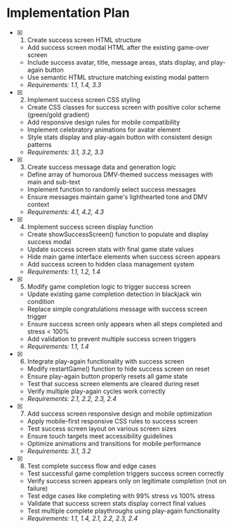 # Implementation Plan

- [x] 1. Create success screen HTML structure
  - Add success screen modal HTML after the existing game-over screen
  - Include success avatar, title, message areas, stats display, and play-again button
  - Use semantic HTML structure matching existing modal pattern
  - _Requirements: 1.1, 1.4, 3.3_

- [x] 2. Implement success screen CSS styling
  - Create CSS classes for success screen with positive color scheme (green/gold gradient)
  - Add responsive design rules for mobile compatibility
  - Implement celebratory animations for avatar element
  - Style stats display and play-again button with consistent design patterns
  - _Requirements: 3.1, 3.2, 3.3_

- [x] 3. Create success message data and generation logic
  - Define array of humorous DMV-themed success messages with main and sub-text
  - Implement function to randomly select success messages
  - Ensure messages maintain game's lighthearted tone and DMV context
  - _Requirements: 4.1, 4.2, 4.3_

- [x] 4. Implement success screen display function
  - Create showSuccessScreen() function to populate and display success modal
  - Update success screen stats with final game state values
  - Hide main game interface elements when success screen appears
  - Add success screen to hidden class management system
  - _Requirements: 1.1, 1.2, 1.4_

- [x] 5. Modify game completion logic to trigger success screen
  - Update existing game completion detection in blackjack win condition
  - Replace simple congratulations message with success screen trigger
  - Ensure success screen only appears when all steps completed and stress < 100%
  - Add validation to prevent multiple success screen triggers
  - _Requirements: 1.1, 1.4_

- [x] 6. Integrate play-again functionality with success screen
  - Modify restartGame() function to hide success screen on reset
  - Ensure play-again button properly resets all game state
  - Test that success screen elements are cleared during reset
  - Verify multiple play-again cycles work correctly
  - _Requirements: 2.1, 2.2, 2.3, 2.4_

- [x] 7. Add success screen responsive design and mobile optimization
  - Apply mobile-first responsive CSS rules to success screen
  - Test success screen layout on various screen sizes
  - Ensure touch targets meet accessibility guidelines
  - Optimize animations and transitions for mobile performance
  - _Requirements: 3.1, 3.2_

- [x] 8. Test complete success flow and edge cases
  - Test successful game completion triggers success screen correctly
  - Verify success screen appears only on legitimate completion (not on failure)
  - Test edge cases like completing with 99% stress vs 100% stress
  - Validate that success screen stats display correct final values
  - Test multiple complete playthroughs using play-again functionality
  - _Requirements: 1.1, 1.4, 2.1, 2.2, 2.3, 2.4_